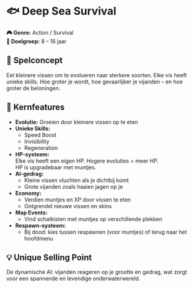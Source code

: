 # 🐟 Deep Sea Survival

**🎮 Genre:** Action / Survival  
**👥 Doelgroep:** 8 – 16 jaar  

## 🌊 Spelconcept  
Eet kleinere vissen om te evolueren naar sterkere soorten. Elke vis heeft unieke skills. Hoe groter je wordt, hoe gevaarlijker je vijanden – en hoe groter de beloningen.

## 🔑 Kernfeatures
- **Evolutie:** Groeien door kleinere vissen op te eten  
- **Unieke Skills:**  
  - Speed Boost  
  - Invisibility  
  - Regeneration  
- **HP-systeem:**  
  Elke vis heeft een eigen HP. Hogere evoluties = meer HP.  
  HP is upgradebaar met muntjes.
- **AI-gedrag:**  
  - Kleine vissen vluchten als je dichtbij komt  
  - Grote vijanden zoals haaien jagen op je
- **Economy:**  
  - Verdien muntjes en XP door vissen te eten  
  - Ontgrendel nieuwe vissen en skins
- **Map Events:**  
  - Vind schatkisten met muntjes op verschillende plekken
- **Respawn-systeem:**  
  - Bij dood: kies tussen respawnen (voor muntjes) of terug naar het hoofdmenu

## 💡 Unique Selling Point  
De dynamische AI: vijanden reageren op je grootte en gedrag, wat zorgt voor een spannende en levendige onderwaterwereld.
